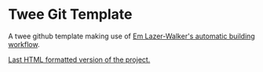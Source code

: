 # Twee Git Template
A twee github template making use of [Em Lazer-Walker's automatic building workflow](https://dev.to/lazerwalker/a-modern-developer-s-workflow-for-twine-4imp).

[Last HTML formatted version of the project.](https://dunxter.github.io/TweeGitWorkflow/)
